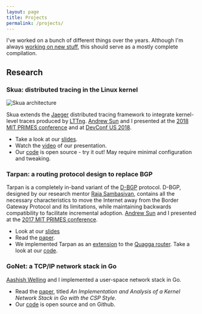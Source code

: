 ```yaml
---
layout: page
title: Projects
permalink: /projects/
---
```


I've worked on a bunch of different things over the years. 
Although I'm always [working on new stuff](https://github.com/hsheth2), this should serve as a mostly complete compilation.

## Research

### **Skua**: distributed tracing in the Linux kernel 

![Skua architecture]({{site.url}}/assets/images/skua-diagram.png)

Skua extends the [Jaeger](https://www.jaegertracing.io/ ) distributed tracing framework to integrate kernel-level traces produced by [LTTng](https://lttng.org/ ).
[Andrew Sun](https://andrewsun.com/) and I presented at the [2018 MIT PRIMES conference](https://math.mit.edu/research/highschool/primes/conference/conf-2018.php) and at [DevConf US 2018](https://devconf.info/us/2018).

- Take a look at our [slides](https://l.sheth.io/skua-slides).
- Watch the [video](https://youtu.be/vyCU8D5KYek?t=1h7m7s) of our presentation.
- Our [code](https://github.com/docc-lab/skua) is open source - try it out! May require minimal configuration and tweaking.

### **Tarpan**: a routing protocol design to replace BGP

Tarpan is a completely in-band variant of the [D-BGP](https://www.darwinsbgp.com/) protocol. D-BGP, designed by our research mentor [Raja Sambasivan](https://www.rajasambasivan.com/), contains all the necessary characteristics to move the Internet away from the Border Gateway Protocol and its limitations, while maintaining backwards compatibility to facilitate incremental adoption. [Andrew Sun](https://andrewsun.com/) and I presented at the [2017 MIT PRIMES conference](https://math.mit.edu/research/highschool/primes/conference/conf-2017.php).

- Look at our [slides](https://math.mit.edu/research/highschool/primes/materials/2017/conf/12-1-Sheth-Sun.pdf)
- Read the [paper](https://l.sheth.io/tarpan).
- We implemented Tarpan as an [extension](https://github.com/hsheth2/tarpan/compare/aa93417671b609a56997bc2c676cbfc640199e7a...master) to the [Quagga router](https://www.quagga.net/). Take a look at our [code](https://github.com/hsheth2/tarpan).

### **GoNet**: a TCP/IP network stack in Go

[Aashish Welling](https://github.com/omegablitz) and I implemented a user-space network stack in Go.

- Read the [paper](https://arxiv.org/abs/1603.05636), titled *An Implementation and Analysis of a Kernel Network Stack in Go with the CSP Style*.
- Our [code](https://github.com/hsheth2/gonet) is open source and on Github.

